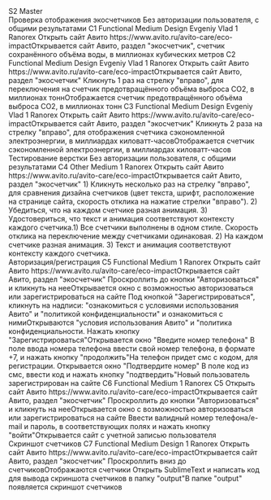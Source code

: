 <?xml version="1.0" encoding="UTF-8"?>
<suite>
	<id>S2</id>
	<name>Master</name>
	<description></description>
	<sections>
		<section>
		<name>Проверка отображения экосчетчиков</name>
		<description>Без авторизации пользователя, с общими результатами</description>
						<cases>
												<case>
				<id>C1</id>
				<title>Счетчик сохранённого объёма воды</title>
												<template>Test Case (Steps)</template>
																<type>Functional</type>
																<priority>Medium</priority>
								<status>Design</status>
<assignedto>Evgeniy Vlad</assignedto>
												<estimate></estimate>
																								<references></references>
																				<custom>
										<automation_type><id>1</id><value> Ranorex</value></automation_type>
										<steps_separated><step>
<content>Открыть сайт Авито https://www.avito.ru/avito-care/eco-impact</content><expected>Открывается сайт Авито, раздел &quot;экосчетчик&quot;, счетчик сохранённого объёма воды, в миллионах кубических метров</expected></step>
</steps_separated>
									</custom>
							</case>
															<case>
				<id>C2</id>
				<title>Счетчик предотвращённого объёма выброса CO2</title>
												<template>Test Case (Steps)</template>
																<type>Functional</type>
																<priority>Medium</priority>
								<status>Design</status>
<assignedto>Evgeniy Vlad</assignedto>
												<estimate></estimate>
																								<references></references>
																				<custom>
										<automation_type><id>1</id><value> Ranorex</value></automation_type>
										<steps_separated><step>
<content>Открыть сайт Авито https://www.avito.ru/avito-care/eco-impact</content><expected>Открывается сайт Авито, раздел &quot;экосчетчик&quot;</expected></step>
<step>
<content>Кликнуть 1 раз на стрелку &quot;вправо&quot;, для переключения на счетчик предотвращённого объёма выброса CO2, в миллионах тонн</content><expected>Отображается счетчик предотвращённого объёма выброса CO2, в миллионах тонн</expected></step>
</steps_separated>
									</custom>
							</case>
															<case>
				<id>C3</id>
				<title>Счетчик сэкономленной электроэнергии</title>
												<template>Test Case (Steps)</template>
																<type>Functional</type>
																<priority>Medium</priority>
								<status>Design</status>
<assignedto>Evgeniy Vlad</assignedto>
												<estimate></estimate>
																								<references></references>
																				<custom>
										<automation_type><id>1</id><value> Ranorex</value></automation_type>
										<steps_separated><step>
<content>Открыть сайт Авито https://www.avito.ru/avito-care/eco-impact</content><expected>Открывается сайт Авито, раздел &quot;экосчетчик&quot;</expected></step>
<step>
<content>Кликнуть 2 раза на стрелку &quot;вправо&quot;, для отображения счетчика сэкономленной электроэнергии, в миллиардах киловатт-часов</content><expected>Отображается счетчик сэкономленной электроэнергии, в миллиардах киловатт-часов</expected></step>
</steps_separated>
									</custom>
							</case>
								</cases>
								<sections>
		<section>
		<name>Тестирование верстки</name>
		<description>Без авторизации пользователя, с общими результатами</description>
						<cases>
												<case>
				<id>C4</id>
				<title>Тестирование верстки счетчиков на странице сайта</title>
												<template>Test Case (Steps)</template>
																<type>Other</type>
																<priority>Medium</priority>
																				<estimate></estimate>
																								<references></references>
																				<custom>
										<automation_type><id>1</id><value> Ranorex</value></automation_type>
										<steps_separated><step>
<content>Открыть сайт Авито https://www.avito.ru/avito-care/eco-impact</content><expected>Открывается сайт Авито, раздел &quot;экосчетчик&quot;</expected></step>
<step>
<content>1) Кликнуть несколько раз на стрелку &quot;вправо&quot;, для сравнения дизайна счетчиков (цвет текста, шрифт, расположение на странице сайта, скорость отклика на нажатие стрелки &quot;вправо&quot;). 
2) Убедиться, что на каждом счетчике разная анимация. 
3) Удостовериться, что текст и анимация соответствуют контексту каждого счетчика.</content><expected>1) Все счетчики выполнены в одном стиле. Скорость отклика на переключение между счетчиками одинаковая.
2) На каждом счетчике разная анимация.
3) Текст и анимация соответствуют контексту каждого счетчика.</expected></step>
</steps_separated>
									</custom>
							</case>
								</cases>
								<sections>
		<section>
		<name>Авторизация/регистрация</name>
		<description></description>
						<cases>
												<case>
				<id>C5</id>
				<title>Регистрация</title>
												<template>Test Case (Steps)</template>
																<type>Functional</type>
																<priority>Medium</priority>
																				<estimate></estimate>
																								<references></references>
																				<custom>
										<automation_type><id>1</id><value> Ranorex</value></automation_type>
										<steps_separated><step>
<content>Открыть сайт Авито https://www.avito.ru/avito-care/eco-impact</content><expected>Открывается сайт Авито, раздел &quot;экосчетчик&quot;</expected></step>
<step>
<content>Проскроллить до кнопки &quot;Авторизоваться&quot; и кликнуть на нее</content><expected>Открывается окно с возможностью авторизоваться или зарегистрироваться на сайте</expected></step>
<step>
<content>Под кнопкой &quot;Зарегистрироваться&quot;, кликнуть на надписи: &quot;ознакомиться с условиями использования Авито&quot; и &quot;политикой конфиденциальности&quot; и ознакомиться с ними</content><expected>Открываются  &quot;условия использования Авито&quot; и &quot;политика конфиденциальности.</expected></step>
<step>
<content>Нажать кнопку &quot;Зарегистрироваться&quot;</content><expected>Открывается окно &quot;Введите номер телефона&quot;</expected></step>
<step>
<content>В поле ввода номера телефона ввести свой номер телефона, в формате +7, и нажать кнопку &quot;продолжить&quot;</content><expected>На телефон придет смс с кодом, для регистрации. Открывается  окно &quot;Подтвердите номер&quot;</expected></step>
<step>
<content>В поле код из смс, ввести код и нажать кнопку &quot;подтвердить&quot;</content><expected>Новый пользователь зарегистрирован на сайте</expected></step>
</steps_separated>
									</custom>
							</case>
															<case>
				<id>C6</id>
				<title>Авторизация</title>
												<template>Test Case (Steps)</template>
																<type>Functional</type>
																<priority>Medium</priority>
																				<estimate></estimate>
																								<references></references>
																				<custom>
										<automation_type><id>1</id><value> Ranorex</value></automation_type>
										<preconds>C5</preconds>
										<steps_separated><step>
<content>Открыть сайт Авито https://www.avito.ru/avito-care/eco-impact</content><expected>Открывается сайт Авито, раздел &quot;экосчетчик&quot;</expected></step>
<step>
<content>Проскроллить до кнопки &quot;Авторизоваться&quot; и кликнуть на нее</content><expected>Открывается окно с возможностью авторизоваться или зарегистрироваться на сайте</expected></step>
<step>
<content>Ввести валидный номер телефона/e-mail и пароль, в соответствующих полях и нажать кнопку &quot;войти&quot;</content><expected>Открывается сайт с учетной записью пользователя</expected></step>
</steps_separated>
									</custom>
							</case>
								</cases>
							</section>
	</sections>
			</section>
	</sections>
			</section>
			<section>
		<name>Скриншот счетчиков</name>
		<description></description>
						<cases>
												<case>
				<id>C7</id>
				<title>Тест работы скриншота</title>
												<template>Test Case (Steps)</template>
																<type>Functional</type>
																<priority>Medium</priority>
								<status>Design</status>
												<estimate></estimate>
																								<references></references>
																				<custom>
										<automation_type><id>1</id><value> Ranorex</value></automation_type>
										<steps_separated><step>
<content>Открыть сайт Авито https://www.avito.ru/avito-care/eco-impact</content><expected>Открывается сайт Авито, раздел &quot;экосчетчик&quot;</expected></step>
<step>
<content>Проскроллить вниз до счетчиков</content><expected>Отображаются счетчики</expected></step>
<step>
<content>Открыть SublimeText и написать код для вывода скриншота счетчиков в папку &quot;output&quot;</content><expected>В папке &quot;output&quot; появляется скриншот счетчиков</expected></step>
</steps_separated>
									</custom>
							</case>
								</cases>
							</section>
	</sections>
</suite>
